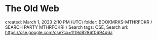 # The Old Web

created: March 1, 2023 2:10 PM (UTC)
folder: BOOKMRKS-MTHRFCKR / SEARCH PARTY MTHRFCKR! / Search
tags: CSE, Search
url: https://cse.google.com/cse?cx=1119d8286f0694d6a